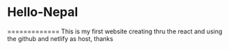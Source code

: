 # Hello-Nepal
=============
 This is my first website creating thru the react and using the github and netlify as host, thanks 
